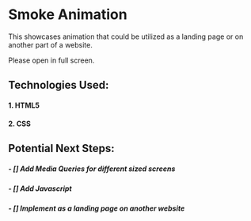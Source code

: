 # **Smoke Animation**

This showcases animation that could be utilized as a landing page or on another part of a website. 

Please open in full screen.

<!-- ## Screenshot: -->

<!-- ![Home Page Sceenshot](./Screenshots/homepageScreenshot.png?) -->

<!-- [Home Page Sceenshot](https://imgur.com/nbhFggL) -->


## Technologies Used: 

#### 1. HTML5
#### 2. CSS
<!-- #### 3. JavaScript -->


<!-- ### Click the link to view the website -->
<!-- [Smoke Animation]()  -->


## Potential Next Steps: 

##### - [] Add Media Queries for different sized screens
##### - [] Add Javascript
##### - [] Implement as a landing page on another website

